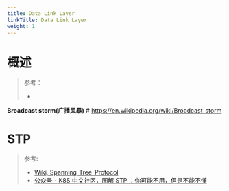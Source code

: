 ```yaml
---
title: Data Link Layer
linkTitle: Data Link Layer
weight: 1
---
```


# 概述

> 参考：
>
> -

**Broadcast storm(广播风暴)** # https://en.wikipedia.org/wiki/Broadcast_storm

# STP

> 参考:
>
> - [Wiki, Spanning_Tree_Protocol](https://en.wikipedia.org/wiki/Spanning_Tree_Protocol)
> - [公众号 - K8S 中文社区，图解 STP ：你可能不用，但是不能不懂](https://mp.weixin.qq.com/s/B0jPblDHbCRdRbUlwVIICw)
